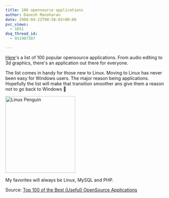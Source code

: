 ```yaml
---
title: 100 opensource applications
author: Danesh Manoharan
date: 2008-04-22T00:58:03+00:00
pvc_views:
  - 1651
dsq_thread_id:
  - 931907307

---
```

[Here][1]'s a list of 100 popular opensource applications. From audio editing to 3d graphics, there's an application out there for everyone.

The list comes in handy for those new to Linux. Moving to Linux has never been easy for Windows users. The major reason being applications. Hopefully the list will make that transition smoother ans give them a reason not to go back to Windows 🙂

<img loading="lazy" class="alignnone size-full wp-image-522" title="Linux Penguin" src="/wp-content/uploads/2008/04/2432112387_6fdaab615a_m1.jpg" alt="Linux Penguin" width="218" height="240" /> 

My favorites will always be Linux, MySQL and PHP.

Source: [Top 100 of the Best (Useful) OpenSource Applications][2]

 [1]: http://ubuntulinuxhelp.com/top-100-of-the-best-useful-opensource-applications/
 [2]: https://digital.com/blog/open-source-business/
